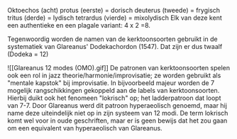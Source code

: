 Oktoechos (acht)
protus (eerste) = dorisch
deuterus (tweede)  = frygisch
tritus  (derde) = lydisch
tetrardus (vierde) = mixolydisch
Elk van deze kent een authentieke en een plagale variant: 4 x 2 =8.

Tegenwoordig worden de namen van de kerktoonsoorten gebruikt in de systematiek van Glareanus' Dodekachordon (1547). Dat zijn er dus twaalf (Dodeka = 12) 

![[Glareanus 12 modes (OMO).gif]]
De patronen van kerktoonsoorten spelen ook een rol in jazz theorie/harmonie/improvisatie; ze worden gebruikt als "mentale kapstok" bij improvisatie. In bijvoorbeeld majeur worden de 7 mogelijk rangschikkingen gekoppeld aan de labels van kerktoonsoorten. Hierbij duikt ook het fenomeen "lokrisch" op; het ladderpatroon dat loopt van 7-7. Door Glareanus werd dit patroon hyperaeolisch genoemd, maar hij name deze uiteindelijk niet op in zijn systeem van 12 modi. 
De term lokrisch komt wel voor in oude geschriften, maar er is geen bewijs dat het zou gaan om een equivalent van hyperaeolisch van Glareanus.